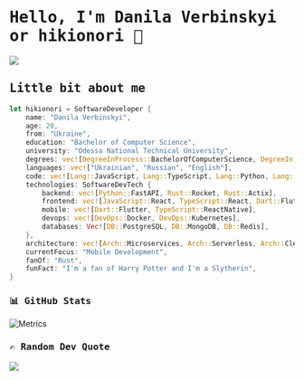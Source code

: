 <h1 style="font-family: 'Monospace';">Hello, I'm Danila Verbinskyi or hikionori 👋 </h1>

[![](https://visitcount.itsvg.in/api?id=hikionori&icon=1&color=9)](https://visitcount.itsvg.in)


<h2 style="font-family: 'Monospace';">Little bit about me</h2>

```rust
let hikionori = SoftwareDeveloper {
    name: "Danila Verbinskyi",
    age: 20,
    from: "Ukraine",
    education: "Bachelor of Computer Science",
    university: "Odessa National Technical University",
    degrees: vec![DegreeInProcess::BachelorOfComputerScience, DegreeIn::JuniorSpecialistOfSoftwareDevelopment],
    languages: vec!["Ukrainian", "Russian", "English"],
    code: vec![Lang::JavaScript, Lang::TypeScript, Lang::Python, Lang::Rust, Lang::Dart],
    technologies: SoftwareDevTech {
        backend: vec![Python::FastAPI, Rust::Rocket, Rust::Actix],
        frontend: vec![JavaScript::React, TypeScript::React, Dart::Flutter],
        mobile: vec![Dart::Flutter, TypeScript::ReactNative],
        devops: vec![DevOps::Docker, DevOps::Kubernetes],
        databases: Vec![DB::PostgreSQL, DB::MongoDB, DB::Redis],
    },
    architecture: vec![Arch::Microservices, Arch::Serverless, Arch::CleanArchitecture, Arch::Monolith],
    currentFocus: "Mobile Development",
    fanOf: "Rust",
    funFact: "I'm a fan of Harry Potter and I'm a Slytherin",
}

```
<h3 style="font-family: 'Monospace';"> 📊 GitHub Stats </h3>

![Metrics](https://metrics.lecoq.io/hikionori?template=terminal&base.header=0&gists=1&lines=1&config.timezone=Ukraine%2FKiev)

<h3 style="font-family: 'Monospace';"> ✍️ Random Dev Quote </h3>

![](https://quotes-github-readme.vercel.app/api?type=vetical&theme=dark)
